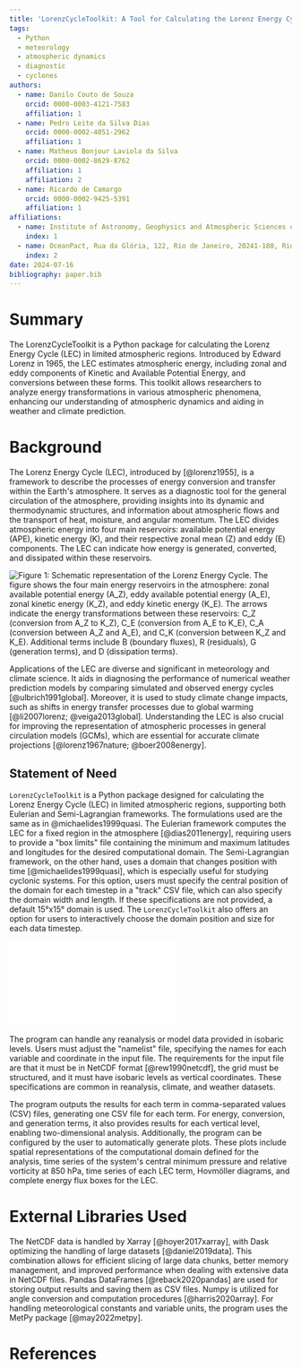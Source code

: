 ```yaml
---
title: 'LorenzCycleToolkit: A Tool for Calculating the Lorenz Energy Cycle'
tags:
  - Python
  - meteorology
  - atmospheric dynamics
  - diagnostic
  - cyclones
authors:
  - name: Danilo Couto de Souza
    orcid: 0000-0003-4121-7583
    affiliation: 1
  - name: Pedro Leite da Silva Dias
    orcid: 0000-0002-4051-2962
    affiliation: 1
  - name: Matheus Bonjour Laviola da Silva
    orcid: 0000-0002-8629-8762
    affiliation: 1
    affiliation: 2
  - name: Ricardo de Camargo
    orcid: 0000-0002-9425-5391
    affiliation: 1
affiliations:
  - name: Institute of Astronomy, Geophysics and Atmospheric Sciences of the São Paulo University, Rua do Matão, 226, Cidade Universitária, 05508-090, São Paulo, Brazil
    index: 1
  - name: OceanPact, Rua da Glória, 122, Rio de Janeiro, 20241-180, Rio de Janeiro, Brazil
    index: 2
date: 2024-07-16
bibliography: paper.bib
---
```


# Summary

The LorenzCycleToolkit is a Python package for calculating the Lorenz Energy Cycle (LEC) in limited atmospheric regions. Introduced by Edward Lorenz in 1965, the LEC estimates atmospheric energy, including zonal and eddy components of Kinetic and Available Potential Energy, and conversions between these forms. This toolkit allows researchers to analyze energy transformations in various atmospheric phenomena, enhancing our understanding of atmospheric dynamics and aiding in weather and climate prediction.

# Background

The Lorenz Energy Cycle (LEC), introduced by [@lorenz1955], is a framework to describe the processes of energy conversion and transfer within the Earth's atmosphere. It serves as a diagnostic tool for the general circulation of the atmosphere, providing insights into its dynamic and thermodynamic structures, and information about atmospheric flows and the transport of heat, moisture, and angular momentum. The LEC divides atmospheric energy into four main reservoirs: available potential energy (APE), kinetic energy (K), and their respective zonal mean (Z) and eddy (E) components. The LEC can indicate how energy is generated, converted, and dissipated within these reservoirs.

![Figure 1: Schematic representation of the Lorenz Energy Cycle. The figure shows the four main energy reservoirs in the atmosphere: zonal available potential energy ($A_Z$), eddy available potential energy ($A_E$), zonal kinetic energy ($K_Z$), and eddy kinetic energy ($K_E$). The arrows indicate the energy transformations between these reservoirs: $C_Z$ (conversion from $A_Z$ to $K_Z$), $C_E$ (conversion from $A_E$ to $K_E$), $C_A$ (conversion between $A_Z$ and $A_E$), and $C_K$ (conversion between $K_Z$ and $K_E$). Additional terms include $B$ (boundary fluxes), $R$ (residuals), $G$ (generation terms), and $D$ (dissipation terms).](paper/figures/LEC_example.png)

Applications of the LEC are diverse and significant in meteorology and climate science. It aids in diagnosing the performance of numerical weather prediction models by comparing simulated and observed energy cycles [@ulbrich1991global]. Moreover, it is used to study climate change impacts, such as shifts in energy transfer processes due to global warming [@li2007lorenz; @veiga2013global]. Understanding the LEC is also crucial for improving the representation of atmospheric processes in general circulation models (GCMs), which are essential for accurate climate projections [@lorenz1967nature; @boer2008energy].

## Statement of Need

`LorenzCycleToolkit` is a Python package designed for calculating the Lorenz Energy Cycle (LEC) in limited atmospheric regions, supporting both Eulerian and Semi-Lagrangian frameworks. The formulations used are the same as in @michaelides1999quasi. The Eulerian framework computes the LEC for a fixed region in the atmosphere [@dias2011energy], requiring users to provide a "box limits" file containing the minimum and maximum latitudes and longitudes for the desired computational domain. The Semi-Lagrangian framework, on the other hand, uses a domain that changes position with time [@michaelides1999quasi], which is especially useful for studying cyclonic systems. For this option, users must specify the central position of the domain for each timestep in a "track" CSV file, which can also specify the domain width and length. If these specifications are not provided, a default 15°x15° domain is used. The `LorenzCycleToolkit` also offers an option for users to interactively choose the domain position and size for each data timestep.

![Figure 2: Schematic representation of the Eulerian and Semi-Lagrangian frameworks. On the left (A), the Eulerian framework is shown with a fixed domain capturing the evolution of a cyclone as it moves through the grid. On the right (B), the Semi-Lagrangian framework is illustrated, which tracks the cyclone with a moving domain that follows the cyclone's path. For each time step, the domain shifts to remain centered on the cyclone. The latitude and longitude axes are shown for spatial reference.](paper/figures/frameworks.pdf)


The program can handle any reanalysis or model data provided in isobaric levels. Users must adjust the "namelist" file, specifying the names for each variable and coordinate in the input file. The requirements for the input file are that it must be in NetCDF format [@rew1990netcdf], the grid must be structured, and it must have isobaric levels as vertical coordinates. These specifications are common in reanalysis, climate, and weather datasets.

The program outputs the results for each term in comma-separated values (CSV) files, generating one CSV file for each term. For energy, conversion, and generation terms, it also provides results for each vertical level, enabling two-dimensional analysis. Additionally, the program can be configured by the user to automatically generate plots. These plots include spatial representations of the computational domain defined for the analysis, time series of the system's central minimum pressure and relative vorticity at 850 hPa, time series of each LEC term, Hovmöller diagrams, and complete energy flux boxes for the LEC.


# External Libraries Used

The NetCDF data is handled by Xarray [@hoyer2017xarray], with Dask optimizing the handling of large datasets [@daniel2019data]. This combination allows for efficient slicing of large data chunks, better memory management, and improved performance when dealing with extensive data in NetCDF files. Pandas DataFrames [@reback2020pandas] are used for storing output results and saving them as CSV files. Numpy is utilized for angle conversion and computation procedures [@harris2020array]. For handling meteorological constants and variable units, the program uses the MetPy package [@may2022metpy].


# References